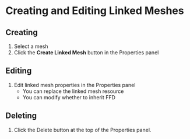 # Creating and Editing Linked Meshes

## Creating

1. Select a mesh
2. Click the **Create Linked Mesh** button in the Properties panel

## Editing
1. Edit linked mesh properties in the Properties panel
    - You can replace the linked mesh resource
    - You can modify whether to inherit FFD

## Deleting
1. Click the Delete button at the top of the Properties panel.
